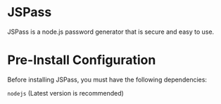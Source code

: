 # JSPass
JSPass is a node.js password generator that is secure and easy to use.

# Pre-Install Configuration
Before installing JSPass, you must have the following dependencies:

`nodejs` (Latest version is recommended)

